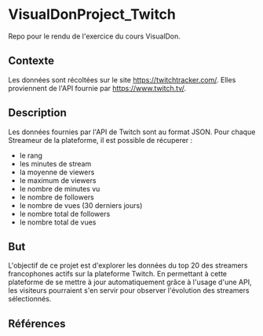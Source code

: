 # VisualDonProject_Twitch
Repo pour le rendu de l'exercice du cours VisualDon. 

## Contexte 
Les données sont récoltées sur le site https://twitchtracker.com/. Elles proviennent de l'API fournie par https://www.twitch.tv/. 
## Description
Les données fournies par l'API de Twitch sont au format JSON. Pour chaque Streameur de la plateforme, il est possible de récuperer : 
- le rang 
- les minutes de stream
- la moyenne de viewers
- le maximum de viewers 
- le nombre de minutes vu
- le nombre de followers
- le nombre de vues (30 derniers jours) 
- le nombre total de followers
- le nombre total de vues
## But 
L'objectif de ce projet est d'explorer les données du top 20 des streamers francophones actifs sur la plateforme Twitch. En permettant à cette plateforme de se mettre à jour automatiquement grâce à l'usage d'une API, les visiteurs pourraient s'en servir pour observer l'évolution des streamers sélectionnés.
## Références 
